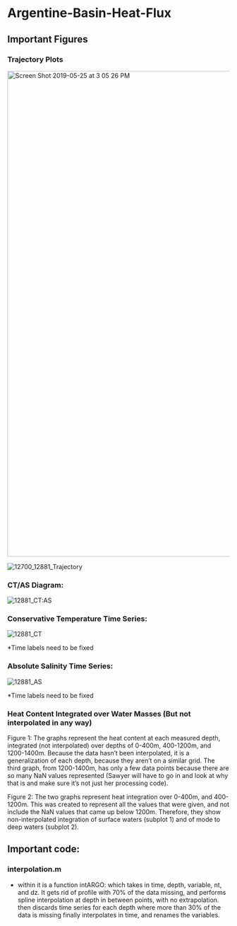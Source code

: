 # Argentine-Basin-Heat-Flux

## Important Figures 

### Trajectory Plots

<img width="1098" alt="Screen Shot 2019-05-25 at 3 05 26 PM" src="https://user-images.githubusercontent.com/40899724/58375032-e927bf80-7efe-11e9-8651-2e0e10127872.png"> 

![12700_12881_Trajectory](https://user-images.githubusercontent.com/40899724/58374979-c648db80-7efd-11e9-826a-f7d5eba15c41.jpg)

### CT/AS Diagram:
![12881_CT:AS](https://user-images.githubusercontent.com/40899724/57988505-407fe880-7a44-11e9-8f6c-587413044116.jpg)

### Conservative Temperature Time Series:
![12881_CT](https://user-images.githubusercontent.com/40899724/57988518-4ece0480-7a44-11e9-90c0-08b048ccedbe.jpg)

*Time labels need to be fixed

### Absolute Salinity Time Series:
![12881_AS](https://user-images.githubusercontent.com/40899724/57988522-57263f80-7a44-11e9-84c7-892e5d92840d.jpg)

*Time labels need to be fixed


### Heat Content Integrated over Water Masses (But not interpolated in any way)
Figure 1: The graphs represent the heat content at each measured depth, integrated (not interpolated) over depths of 0-400m, 400-1200m, and 1200-1400m. Because the data hasn’t been interpolated, it is a generalization of each depth, because they aren’t on a similar grid. The third graph, from 1200-1400m, has only a few data points because there are so many NaN values represented (Sawyer will have to go in and look at why that is and make sure it’s not just her processing code). 


Figure 2: The two graphs represent heat integration over 0-400m, and 400-1200m. This was created to represent all the values that were given, and not include the NaN values that came up below 1200m. Therefore, they show non-interpolated integration of surface waters (subplot 1) and of mode to deep waters (subplot 2). 

## Important code: 
### interpolation.m 
* within it is a function intARGO:
    which takes in time, depth, variable, nt, and dz.  It gets rid of profile with 70% of the data missing, and performs         spline interpolation at depth in between points, with no extrapolation. 
    then discards time series for each depth where more than 30% of the data is missing
    finally interpolates in time, and renames the variables.
